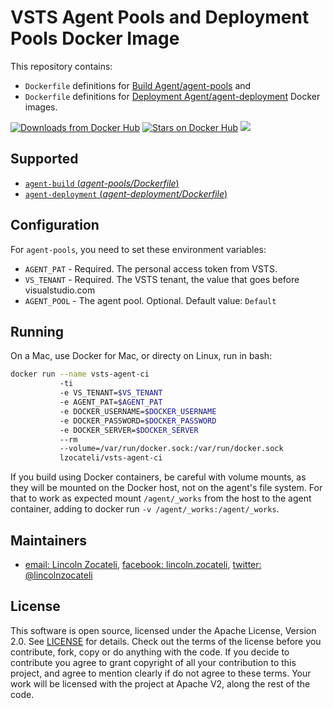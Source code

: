 VSTS Agent Pools and Deployment Pools Docker Image
==================================================

This repository contains: 
- `Dockerfile` definitions for [Build Agent/agent-pools](https://github.com/lincolnzocateli/vsts-agent-docker/tree/master/agent-pools) and 
- `Dockerfile` definitions for [Deployment Agent/agent-deployment](https://github.com/lincolnzocateli/vsts-agent-docker/tree/master/agent-deployment) Docker images.

[![Downloads from Docker Hub](https://img.shields.io/docker/pulls/lzocateli/vsts-agent-ci.svg)](https://registry.hub.docker.com/u/lzocateli/vsts-agent-ci)
[![Stars on Docker Hub](https://img.shields.io/docker/stars/lzocateli/vsts-agent-ci.svg)](https://registry.hub.docker.com/u/lzocateli/vsts-agent-ci) [![](https://images.microbadger.com/badges/image/lzocateli/vsts-agent-ci.svg)](https://microbadger.com/images/lzocateli/vsts-agent-ci "Get your own image badge on microbadger.com")

## Supported

- [`agent-build` (*agent-pools/Dockerfile*)](https://github.com/lincolnzocateli/vsts-agent-docker/blob/master/agent-pools/Dockerfile)
- [`agent-deployment` (*agent-deployment/Dockerfile*)](https://github.com/lincolnzocateli/vsts-agent-docker/blob/master/agent-deployment/Dockerfile)

## Configuration

For `agent-pools`, you need to set these environment variables:

* `AGENT_PAT` - Required. The personal access token from VSTS. 
* `VS_TENANT` - Required. The VSTS tenant, the value that goes before visualstudio.com
* `AGENT_POOL` - The agent pool. Optional. Default value: `Default`

## Running

On a Mac, use Docker for Mac, or directy on Linux, run in bash:

````bash
docker run --name vsts-agent-ci 
           -ti 
           -e VS_TENANT=$VS_TENANT 
           -e AGENT_PAT=$AGENT_PAT 
           -e DOCKER_USERNAME=$DOCKER_USERNAME 
           -e DOCKER_PASSWORD=$DOCKER_PASSWORD 
           -e DOCKER_SERVER=$DOCKER_SERVER 
           --rm 
           --volume=/var/run/docker.sock:/var/run/docker.sock 
           lzocateli/vsts-agent-ci
````

If you build using Docker containers, be careful with volume mounts, as they
will be mounted on the Docker host, not on the agent's file system. For that to
work as expected mount `/agent/_works` from the host to the agent container,
adding to docker run `-v /agent/_works:/agent/_works`.

## Maintainers

* [email: Lincoln Zocateli](mailto:lincoln@nuuve.com.br), [facebook: lincoln.zocateli](https://www.facebook.com/lincoln.zocateli), [twitter: @lincolnzocateli](https://twitter.com/lincolnzocateli)

## License

This software is open source, licensed under the Apache License, Version 2.0.
See [LICENSE](https://github.com/lincolnzocateli/vsts-agent-docker/blob/master/LICENSE) for details.
Check out the terms of the license before you contribute, fork, copy or do anything
with the code. If you decide to contribute you agree to grant copyright of all your contribution to this project, and agree to
mention clearly if do not agree to these terms. Your work will be licensed with the project at Apache V2, along the rest of the code.
